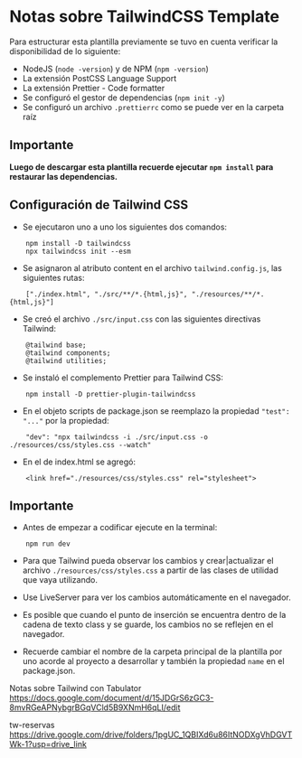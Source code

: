 # Notas sobre TailwindCSS Template

Para estructurar esta plantilla previamente se tuvo en cuenta verificar la disponibilidad de lo siguiente:

- NodeJS (`node -version`) y de NPM (`npm -version`)
- La extensión PostCSS Language Support
- La extensión Prettier - Code formatter
- Se configuró el gestor de dependencias (`npm init -y`)
- Se configuró un archivo `.prettierrc` como se puede ver en la carpeta raíz

## Importante
**Luego de descargar esta plantilla recuerde ejecutar `npm install` para restaurar las dependencias.**

## Configuración de Tailwind CSS
- Se ejecutaron uno a uno los siguientes dos comandos:
~~~
    npm install -D tailwindcss
    npx tailwindcss init --esm
~~~

- Se asignaron al atributo content en el archivo `tailwind.config.js`, las siguientes rutas:
~~~
    ["./index.html", "./src/**/*.{html,js}", "./resources/**/*.{html,js}"]
~~~

- Se creó el archivo `./src/input.css` con las siguientes directivas Tailwind:
~~~
    @tailwind base;
    @tailwind components;
    @tailwind utilities;
~~~

- Se instaló el complemento Prettier para Tailwind CSS:
~~~
    npm install -D prettier-plugin-tailwindcss
~~~

- En el objeto scripts de package.json se reemplazo la propiedad `"test": "..."` por la propiedad:
~~~    
    "dev": "npx tailwindcss -i ./src/input.css -o ./resources/css/styles.css --watch"
~~~

- En el <head> de index.html se agregó:
~~~
    <link href="./resources/css/styles.css" rel="stylesheet">
~~~

## Importante
- Antes de empezar a codificar ejecute en la terminal:
~~~
    npm run dev
~~~
- Para que Tailwind pueda observar los cambios y crear|actualizar el archivo `./resources/css/styles.css` a partir de las clases de utilidad que vaya utilizando.

- Use LiveServer para ver los cambios automáticamente en el navegador.

- Es posible que cuando el punto de inserción se encuentra dentro de la cadena de texto class y se guarde, los cambios no se reflejen en el navegador.

- Recuerde cambiar el nombre de la carpeta principal de la plantilla por uno acorde al proyecto a desarrollar y también la propiedad `name` en el package.json.

Notas sobre Tailwind con Tabulator
https://docs.google.com/document/d/15JDGrS6zGC3-8mvRGeAPNybgrBGqVCld5B9XNmH6qLI/edit

tw-reservas
https://drive.google.com/drive/folders/1pgUC_1QBIXd6u86ItNODXgVhDGVTWk-1?usp=drive_link
